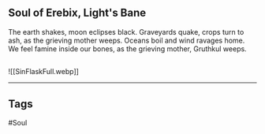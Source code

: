 ## Soul of Erebix, Light's Bane
The earth shakes, moon eclipses black.
Graveyards quake, crops turn to ash,
as the grieving mother weeps.
Oceans boil and wind ravages home.
We feel famine inside our bones,
as the grieving mother, Gruthkul weeps.

##
![[SinFlaskFull.webp]]

---
## Tags
#Soul